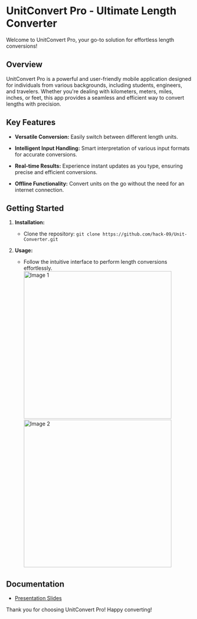 # UnitConvert Pro - Ultimate Length Converter

Welcome to UnitConvert Pro, your go-to solution for effortless length conversions!

## Overview

UnitConvert Pro is a powerful and user-friendly mobile application designed for individuals from various backgrounds, including students, engineers, and travelers. Whether you're dealing with kilometers, meters, miles, inches, or feet, this app provides a seamless and efficient way to convert lengths with precision.

## Key Features

- **Versatile Conversion:** Easily switch between different length units.
  
- **Intelligent Input Handling:** Smart interpretation of various input formats for accurate conversions.

- **Real-time Results:** Experience instant updates as you type, ensuring precise and efficient conversions.

- **Offline Functionality:** Convert units on the go without the need for an internet connection.

## Getting Started

1. **Installation:**
   - Clone the repository: `git clone https://github.com/hack-09/Unit-Converter.git`

2. **Usage:**
   - Follow the intuitive interface to perform length conversions effortlessly.
     <img src="https://github.com/hack-09/Unit-Converter/assets/121863049/328b6633-50d2-40ac-8bfd-b0c56d5a5c74" alt="Image 1" width="400">
     <img src="https://github.com/hack-09/Unit-Converter/assets/121863049/436ec9c0-38fa-404c-93a1-36977868862b" alt="Image 2" width="400">


## Documentation

- [Presentation Slides](UnitConverter.pptx)

Thank you for choosing UnitConvert Pro! Happy converting!
